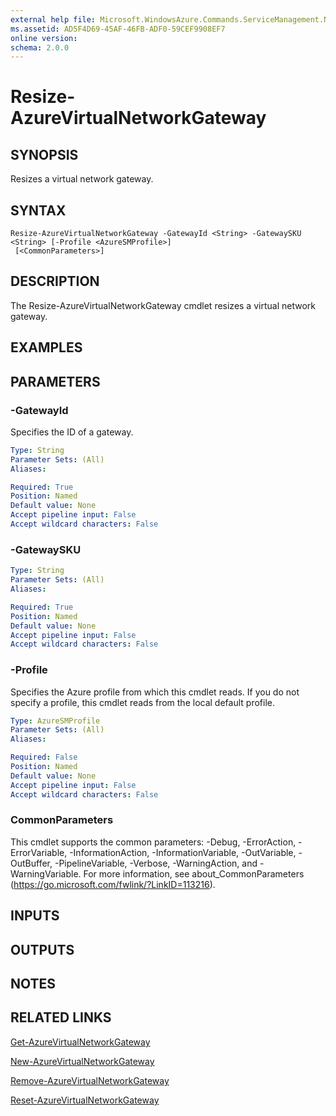```yaml
---
external help file: Microsoft.WindowsAzure.Commands.ServiceManagement.Network.dll-Help.xml
ms.assetid: AD5F4D69-45AF-46FB-ADF0-59CEF9908EF7
online version: 
schema: 2.0.0
---
```


# Resize-AzureVirtualNetworkGateway

## SYNOPSIS
Resizes a virtual network gateway.

## SYNTAX

```
Resize-AzureVirtualNetworkGateway -GatewayId <String> -GatewaySKU <String> [-Profile <AzureSMProfile>]
 [<CommonParameters>]
```

## DESCRIPTION
The Resize-AzureVirtualNetworkGateway cmdlet resizes a virtual network gateway.

## EXAMPLES

## PARAMETERS

### -GatewayId
Specifies the ID of a gateway.

```yaml
Type: String
Parameter Sets: (All)
Aliases: 

Required: True
Position: Named
Default value: None
Accept pipeline input: False
Accept wildcard characters: False
```

### -GatewaySKU
```yaml
Type: String
Parameter Sets: (All)
Aliases: 

Required: True
Position: Named
Default value: None
Accept pipeline input: False
Accept wildcard characters: False
```

### -Profile
Specifies the Azure profile from which this cmdlet reads. 
If you do not specify a profile, this cmdlet reads from the local default profile.

```yaml
Type: AzureSMProfile
Parameter Sets: (All)
Aliases: 

Required: False
Position: Named
Default value: None
Accept pipeline input: False
Accept wildcard characters: False
```

### CommonParameters
This cmdlet supports the common parameters: -Debug, -ErrorAction, -ErrorVariable, -InformationAction, -InformationVariable, -OutVariable, -OutBuffer, -PipelineVariable, -Verbose, -WarningAction, and -WarningVariable. For more information, see about_CommonParameters (https://go.microsoft.com/fwlink/?LinkID=113216).

## INPUTS

## OUTPUTS

## NOTES

## RELATED LINKS

[Get-AzureVirtualNetworkGateway](./Get-AzureVirtualNetworkGateway.md)

[New-AzureVirtualNetworkGateway](./New-AzureVirtualNetworkGateway.md)

[Remove-AzureVirtualNetworkGateway](./Remove-AzureVirtualNetworkGateway.md)

[Reset-AzureVirtualNetworkGateway](./Reset-AzureVirtualNetworkGateway.md)


